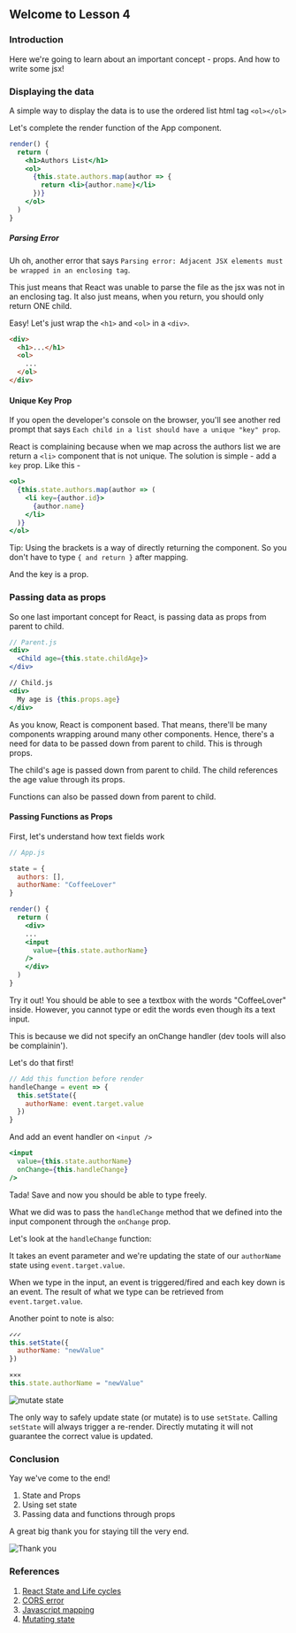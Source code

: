 ## Welcome to Lesson 4

### Introduction
Here we're going to learn about an important concept - props. And how to write some jsx!

### Displaying the data

A simple way to display the data is to use the ordered list html tag `<ol></ol>`

Let's complete the render function of the App component.

```jsx
render() {
  return (
    <h1>Authors List</h1>
    <ol>
      {this.state.authors.map(author => {
        return <li>{author.name}</li>
      })}
    </ol>
  )
}
```

##### Parsing Error
Uh oh, another error that says `Parsing error: Adjacent JSX elements must be wrapped in an enclosing tag`. 

This just means that React was unable to parse the file as the jsx was not in an enclosing tag. It also just means, when you return, you should only return ONE child. 

Easy! Let's just wrap the `<h1>` and `<ol>` in a `<div>`.

```html
<div>
  <h1>...</h1>
  <ol>
    ...
  </ol>
</div>
```

#### Unique Key Prop
If you open the developer's console on the browser, you'll see another red prompt that says `Each child in a list should have a unique "key" prop`.

React is complaining because when we map across the authors list we are return a `<li>` component that is not unique. The solution is simple - add a `key` prop. Like this - 
```jsx
<ol>
  {this.state.authors.map(author => (
    <li key={author.id}>
      {author.name}
    </li>
  )}
</ol>
```

Tip: Using the brackets is a way of directly returning the component. So you don't have to type `{ and return }` after mapping.

And the key is a prop. 

### Passing data as props
So one last important concept for React, is passing data as props from parent to child.

```jsx
// Parent.js
<div>
  <Child age={this.state.childAge}>
</div>

// Child.js
<div>
  My age is {this.props.age}
</div>
```

As you know, React is component based. That means, there'll be many components wrapping around many other components. Hence, there's a need for data to be passed down from parent to child. This is through props. 

The child's age is passed down from parent to child. The child references the age value through its props.

Functions can also be passed down from parent to child.

#### Passing Functions as Props

First, let's understand how text fields work
```jsx
// App.js

state = {
  authors: [],
  authorName: "CoffeeLover"
}

render() {
  return (
    <div>
    ...
    <input
      value={this.state.authorName}
    />
    </div>
  )
}
```

Try it out! You should be able to see a textbox with the words "CoffeeLover" inside. However, you cannot type or edit the words even though its a text input. 

This is because we did not specify an onChange handler (dev tools will also be complainin').

Let's do that first!


``` jsx
// Add this function before render 
handleChange = event => {
  this.setState({
    authorName: event.target.value
  })
}
```

And add an event handler on `<input />`
```jsx
<input
  value={this.state.authorName}
  onChange={this.handleChange}
/>
```

Tada! Save and now you should be able to type freely.

 What we did was to pass the `handleChange` method that we defined into the input component through the `onChange` prop.

Let's look at the `handleChange` function:

It takes an event parameter and we're updating the state of our `authorName` state using `event.target.value`.

When we type in the input, an event is triggered/fired and each key down is an event. The result of what we type can be retrieved from `event.target.value`.

Another point to note is also: 
```jsx
✓✓✓
this.setState({ 
  authorName: "newValue"
})

✕✕✕
this.state.authorName = "newValue"
```
![mutate state](https://www.freecodecamp.org/news/content/images/2019/10/o60oxupyz8cfce0cknvz.png)


The only way to safely update state (or mutate) is to use `setState`. Calling `setState` will always trigger a re-render. Directly mutating it will not guarantee the correct value is updated.

### Conclusion
Yay we've come to the end!

1. State and Props
2. Using set state
3. Passing data and functions through props

A great big thank you for staying till the very end. 

![Thank you](https://media.giphy.com/media/IcGkqdUmYLFGE/giphy.gif)

### References
1. [React State and Life cycles](
https://outline.com/LnTXGC)
2. [CORS error](https://medium.com/@Nicholson85/handling-cors-issues-in-your-rails-api-120dfbcb8a24)
3. [Javascript mapping](https://www.w3schools.com/jsref/jsref_map.asp)
4. [Mutating state](https://dev.to/torianne02/why-do-we-use-this-setstate-432o)